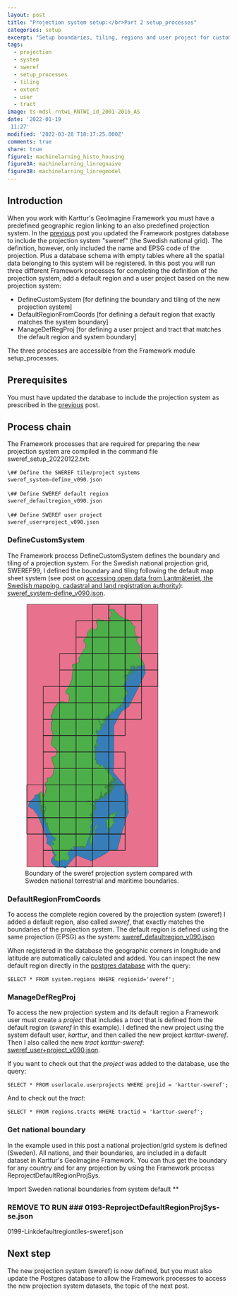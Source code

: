 ```yaml
---
layout: post
title: "Projection system setup:</br>Part 2 setup_processes"
categories: setup
excerpt: "Setup boundaries, tiling, regions and user project for custom projection system (SWEREF99)"
tags:
  - projection
  - system
  - sweref
  - setup_processes
  - tiling
  - extent
  - user
  - tract
image: ts-mdsl-rntwi_RNTWI_id_2001-2016_AS
date: '2022-01-19
 11:27'
modified: '2022-03-28 T18:17:25.000Z'
comments: true
share: true
figure1: machinelarning_histo_housing
figure3A: machinelarning_linregnaive
figure3B: machinelarning_linregmodel
---
```

<script src="https://karttur.github.io/common/assets/js/karttur/togglediv.js"></script>
## Introduction

When you work with Karttur's GeoImagine Framework you must have a predefined geographic region linking to an also predefined projection system. In the [previous](../setup-projsys-sweref-db) post you updated the Framework postgres database to include the projection system "sweref" (the Swedish national grid). The definition, however, only included the name and EPSG code of the projection. Plus a database schema with empty tables where all the spatial data belonging to this system will be registered. In this post you will run three different Framework processes for completing the definition of the projection system, add a default region and a user project based on the new projection system:

- DefineCustomSystem [for defining the boundary and tiling of the new projection system]
- DefaultRegionFromCoords [for defining a default region that exactly matches the system boundary]
- ManageDefRegProj [for defining a user project and tract that matches the default region and system boundary]

The three processes are accessible from the Framework module <span class='module'>setup_processes</span>.

## Prerequisites

You must have updated the database to include the projection system as prescribed in the [previous](../setup-projsys-sweref-db) post.

## Process chain

The Framework processes that are required for preparing the new projection system are compiled in the command file <span class='file'>sweref_setup_20220122.txt</span>:

```
\## Define the SWEREF tile/project systems
sweref_system-define_v090.json

\## Define SWEREF default region
sweref_defaultregion_v090.json

\## Define SWEREF user project
sweref_user+project_v090.json
```

### DefineCustomSystem

The Framework process DefineCustomSystem defines the boundary and tiling of a projection system. For the Swedish national projection grid, SWEREF99, I defined the boundary and tiling following the default map sheet system (see post on [accessing open data from Lantmäteriet, the Swedish mapping, cadastral and land registration authority](https://karttur.github.io/geoimagine03-proj-wetland-se/wetkand-se_download-lantmateriet)): [sweref_system-define_v090.json](../../setup_processes/setup_processes-sweref_system-define/).

<figure>
<img src="../../images/sweref_epsg3006_boundary_se.png">
<figcaption>Boundary of the sweref projection system compared with Sweden national terrestrial and maritime boundaries.</figcaption>
</figure>

### DefaultRegionFromCoords

To access the complete region covered by the projection system (sweref) I added a default region, also called _sweref_, that exactly matches the boundaries of the projection system. The default region is defined using the same projection (EPSG) as the system: [sweref_defaultregion_v090.json](../../setup_processes/setup_processes-sweref_defaultregion/)

When registered in the database the geographic corners in longitude and latitude are automatically calculated and added. You can inspect the new default region directly in the [postgres database](https://karttur.github.io/setup-ide/setup-ide/install-postgres#TablePlus) with the query:

```
SELECT * FROM system.regions WHERE regionid='sweref';
```

### ManageDefRegProj

To access the new projection system and its default region a Framework user must create a _project_ that includes a _tract_ that is defined from the default region (_sweref_ in this example). I defined the new project using the system default user, _karttur_, and then called the new project _karttur-sweref_. Then I also called the new _tract_ _karttur-sweref_: [sweref_user+project_v090.json](../../setup_processes/setup_processes-sweref_user+project/).

If you want to check out that the _project_ was added to the database, use the query:

```
SELECT * FROM userlocale.userprojects WHERE projid = 'karttur-sweref';
```

And to check out the _tract_:

```
SELECT * FROM regions.tracts WHERE tractid = 'karttur-sweref';
```

### Get national boundary

In the example used in this post a national projection/grid system is defined (Sweden). All nations, and their boundaries, are included in a default dataset in Karttur's GeoImagine Framework. You can thus get the boundary for any country and for any projection by using the Framework process <span class='process'>ReprojectDefaultRegionProjSys</span>.

Import Sweden national boundaries from system default **
### REMOVE TO RUN ### 0193-ReprojectDefaultRegionProjSys-se.json

0199-Linkdefaultregiontiles-sweref.json

## Next step

The new projection system (sweref) is now defined, but you must also update the Postgres database to allow the Framework processes to access the new projection system datasets, the topic of the next post.
